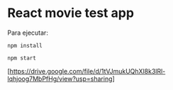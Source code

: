# React movie test app

Para ejecutar:

``` npm install ```

``` npm start ```

[https://drive.google.com/file/d/1tVJmukUQhXl8k3lRl-lqhjoog7MbPfHg/view?usp=sharing]
